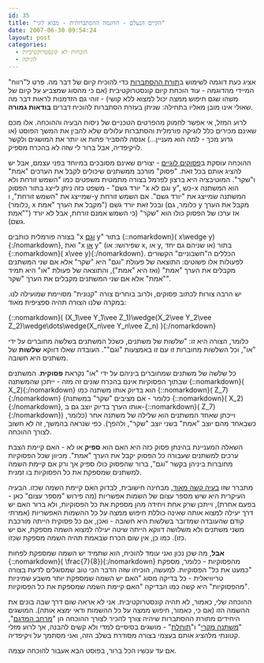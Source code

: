 ```yaml
---
id: 35
title: "הקיים הנעלם - הדוגמה ההסתברותית - מבוא לוגי"
date: 2007-06-30 09:54:24
layout: post
categories: 
  - הוכחות לא קונסטרוקטיביות
  - לוגיקה
---
```

אציג כעת דוגמה לשימוש ב<a href="http://he.wikipedia.org/wiki/%D7%AA%D7%95%D7%A8%D7%AA_%D7%94%D7%94%D7%A1%D7%AA%D7%91%D7%A8%D7%95%D7%AA">תורת ההסתברות</a> כדי להוכיח קיום של דבר מה. פרט ל"רווח" המיידי מהדוגמה - עוד הוכחת קיום קונסטרוקטיבית (אם כי מהסוג שמצביע על קיום של משהו שגם חיפוש ממצה יכול למצוא ללא קושי) - זוהי גם הזדמנות לראות דבר מה שאולי אינו מובן מאליו בתחילה: שניתן בעזרת הסתברות להוכיח דברים <strong>בודאות גמורה</strong>.

לרוע המזל, אי אפשר לחמוק מהפרטים הטכניים של ניסוח הבעיה וההוכחה. אלו מכם שאינם מכירים כלל לוגיקה פורמלית והסתברות עלולים שלא להבין את המשך הפוסט (או גרוע מכך - למה הוא מעניין...) אנסה להסביר פחות או יותר את המושגים ולקשר לויקיפדיה, אבל ברור לי שזה לא בהכרח מספיק.

ההוכחה עוסקת ב<a href="http://he.wikipedia.org/wiki/%D7%A4%D7%A1%D7%95%D7%A7_(%D7%9C%D7%95%D7%92%D7%99%D7%A7%D7%94)">פסוקים לוגיים</a> - יצורים שאינם מסובכים במיוחד בפני עצמם, אבל יש להציג אותם בכל זאת. "פסוק" מורכב ממשתנים שיכולים לקבל את הערכים "אמת" ו"שקר". המוטיבציה היא ברצון לפרמל בצורה מתמטית משפטים כמו "השמש זורחת ולא יורד גשם" - משפט כזה ניתן לייצג בתור הפסוק "x וגם לא y", כש-x הוא המשתנה שמייצג את "השמש זורחת", ו-y המשתנה שמייצג את "יורד גשם". אם השמש זורחת (כלומר, x מקבל את הערך "אמת") ובכל זאת יורד גשם (כלומר, גם y מקבל את הערך "אמת") אז ערכו של הפסוק כולו הוא "שקר" (כי השמש אמנם זורחת, אבל לא יורד גשם).

בצורה פורמלית כותבים "x <a href="http://he.wikipedia.org/wiki/%D7%95%D7%92%D7%9D_%28%D7%9C%D7%95%D7%92%D7%99%29">וגם</a> y" בתור {::nomarkdown}\( x\wedge y\){:/nomarkdown}, ואת "x <a href="http://he.wikipedia.org/wiki/OR_%D7%9C%D7%95%D7%92%D7%99">או</a> y" (שפירושו: או x, או y, או שניהם גם יחד) בתור {::nomarkdown}\( x\vee y\){:/nomarkdown}. הכללים ה"חשבוניים" הקשורים לפעולות אלו פשוטים: התוצאה של פעולת "וגם" היא "שקר" אלא אם שני המשתנים מקבלים את הערך "אמת" (ואז היא "אמת"), והתוצאה של פעולת "או" היא תמיד "אמת" אלא אם שני המשתנים מקבלים את הערך "שקר".

יש הרבה צורות לכתוב פסוקים, ולרוב בוחרים צורה "קנונית" מסויימת שמועילה לנו. במקרה שלנו הצורה תהיה ספציפית מאוד:

{::nomarkdown}\(  (X_1\vee Y_1\vee Z_1)\wedge(X_2\vee Y_2\vee Z_2)\wedge\dots\wedge(X_n\vee Y_n\vee Z_n) \){:/nomarkdown}

כלומר, הצורה היא זו: "שלשות של משתנים, כשכל המשתנים בשלשה מחוברים על ידי "או", וכל השלשות מחוברות זו עם זו באמצעות "וגם"". העובדה שאלו דווקא <strong>שלשות</strong> של משתנים היא חשובה.

כל שלשה של משתנים שמחוברים ביניהם על ידי "או" נקראת <strong>פסוקית</strong>. המשתנים שבתוך הפסוקיות אינם בהכרח שונים זה מזה - ייתכן שהמשתנה {::nomarkdown}\( X_2\){:/nomarkdown} הוא בדיוק אותו משתנה כמו {::nomarkdown}\( Z_7\){:/nomarkdown} (כלומר - אם מציבים "שקר" במשתנה {::nomarkdown}\( X_2\){:/nomarkdown}, אותו הערך בדיוק יוצב גם ב-{::nomarkdown}\( Z_7\){:/nomarkdown}) וייכתן שאחד המשתנים הוא שלילה של משתנה אחר (כלומר, כשבאחד מהם יוצב "אמת" בשני יוצב "שקר", ולהפך). כפי שנראה בהמשך, זה לא חשוב לצורך ההוכחה.

השאלה המעניינת בהינתן פסוק כזה היא האם הוא <strong>ספיק</strong> או לא - האם קיימת הצבת ערכים למשתנים שעבורה כל הפסוק יקבל את הערך "אמת". מכיוון שכל הפסוקיות מחוברות ביניהן בקשר "וגם", ברור שהפסוק כולו ספיק אך ורק אם קיימת השמה למשתנים שמספקת את כל הפסוקיות בו זמנית.

מתברר שזו <a href="http://he.wikipedia.org/wiki/%D7%91%D7%A2%D7%99%D7%99%D7%AA_SAT">בעיה קשה מאוד</a>, מבחינה חישובית, לבדוק האם קיימת השמה שכזו. הבעיה העיקרית היא שיש מספר עצום של השמות אפשריות (מה פירוש "מספר עצום" כאן - בפעם אחרת), וייתכן שרק אחת ויחידה מהן מספקת את כל הפסוקיות, ולא ברור האם יש דרך יעילה למצוא אותה שאינה כוללת חיפוש ממצה על כל ההשמות האפשריות (אמרתי קודם שהעובדה שמדובר בשלשות היא חשובה - ואכן, אם כל פסוקית הייתה מורכבת משני משתנים ולא משלושה דווקא הייתה שיטה יעילה למצוא השמה מספקת, אם יש כזו). כמו כן, אין שום הכרח שבאמת תהיה השמה מספקת שכזו.

<strong>אבל</strong>, מה שכן נכון ואני עומד להוכיח, הוא שתמיד יש השמה שמספקת לפחות {::nomarkdown}\( \frac{7}{8}\){:/nomarkdown} מהפסוקיות - כלומר, מספקת "כמעט את כל" הפסוקיות. למעשה, הוכיחו שזה הדבר הכי טוב שמסוגלים לדעת בצורה טריוויאלית - כל בדיקה מסוג "האם יש השמה שמספקת יותר משבע שמיניות מהפסוקיות" היא קשה כמו הבדיקה "האם קיימת השמה שמספקת את כל הפסוקיות".

ההוכחה שלי, כאמור, לא תהיה קונסטרוקטיבית. אני לא אראה שום דרך שבה בונים את ההשמה הזו (אם כי, כאמור, חיפוש ממצה על כל ההשמות ודאי ימצא אותה). המושגים היחידים מתורת ההסתברות שיהיה צורך להכיר לצורך ההוכחה הן "<a href="http://he.wikipedia.org/wiki/%D7%9E%D7%A8%D7%97%D7%91_%D7%9E%D7%93%D7%92%D7%9D">מרחב המדגם</a>", "<a href="http://he.wikipedia.org/wiki/%D7%9E%D7%A9%D7%AA%D7%A0%D7%94_%D7%9E%D7%A7%D7%A8%D7%99">משתנה מקרי</a>" ו"<a href="http://he.wikipedia.org/wiki/%D7%AA%D7%95%D7%97%D7%9C%D7%AA">תוחלת</a>" - מושגים בסיסיים למדי ולא קשים להבנה, אך לרוע מזלי קטונתי מלהציג אותם בעצמי בצורה מסודרת בשלב הזה, ואני מסתמך על ויקיפדיה.

אם עד עכשיו הכל ברור, בפוסט הבא אעבור להוכחה עצמה.

